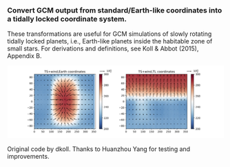 ### Convert GCM output from standard/Earth-like coordinates into a tidally locked coordinate system.
These transformations are useful for GCM simulations of slowly rotating tidally locked planets, i.e., Earth-like planets inside the habitable zone of small stars.
For derivations and definitions, see Koll & Abbot (2015), Appendix B.

![An example plot](plot01.png)

Original code by dkoll.
Thanks to Huanzhou Yang for testing and improvements.


